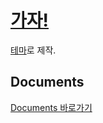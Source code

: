 # [가자!](https://choihwan2.github.io/)

[테마](https://github.com/junhobaik/junhobaik.github.io)로 제작.

## Documents

[Documents 바로가기][1]

[1]: https://github.com/junhobaik/junhobaik.github.io/wiki/Documents "documents"

